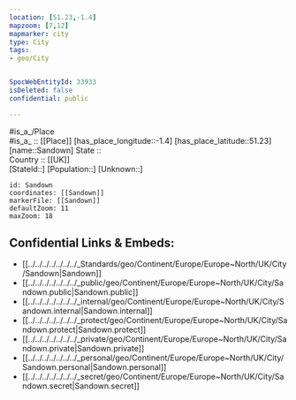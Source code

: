 ```yaml
---
location: [51.23,-1.4] 
mapzoom: [7,12] 
mapmarker: city 
type: City
tags:
- geo/City


SpocWebEntityId: 33933
isDeleted: false
confidential: public

---
```

#is_a_/Place  
#is_a_ :: [[Place]] 
[has_place_longitude::-1.4] 
[has_place_latitude::51.23] 
[name::Sandown] 
State ::  
Country :: [[UK]]  
[StateId::] 
[Population::] 
[Unknown::] 


```leaflet
id: Sandown
coordinates: [[Sandown]] 
markerFile: [[Sandown]] 
defaultZoom: 11 
maxZoom: 18
```


## Confidential Links & Embeds: 
- [[../../../../../../../_Standards/geo/Continent/Europe/Europe~North/UK/City/Sandown|Sandown]] 
- [[../../../../../../../_public/geo/Continent/Europe/Europe~North/UK/City/Sandown.public|Sandown.public]] 
- [[../../../../../../../_internal/geo/Continent/Europe/Europe~North/UK/City/Sandown.internal|Sandown.internal]] 
- [[../../../../../../../_protect/geo/Continent/Europe/Europe~North/UK/City/Sandown.protect|Sandown.protect]] 
- [[../../../../../../../_private/geo/Continent/Europe/Europe~North/UK/City/Sandown.private|Sandown.private]] 
- [[../../../../../../../_personal/geo/Continent/Europe/Europe~North/UK/City/Sandown.personal|Sandown.personal]] 
- [[../../../../../../../_secret/geo/Continent/Europe/Europe~North/UK/City/Sandown.secret|Sandown.secret]] 
